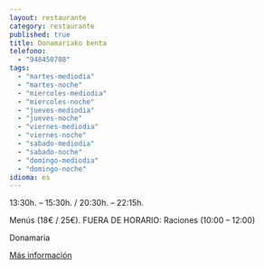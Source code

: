 ```yaml
---
layout: restaurante
category: restaurante
published: true
title: Donamariako benta
telefono:
  - "948450708"
tags:
  - "martes-mediodia"
  - "martes-noche"
  - "miercoles-mediodia"
  - "miercoles-noche"
  - "jueves-mediodia"
  - "jueves-noche"
  - "viernes-mediodia"
  - "viernes-noche"
  - "sabado-mediodia"
  - "sabado-noche"
  - "domingo-mediodia"
  - "domingo-noche"
idioma: es
---
```


13:30h. – 15:30h. / 20:30h. – 22:15h.

Menús (18€ / 25€). FUERA DE HORARIO: Raciones (10:00 – 12:00)

Donamaria

[Más información](http://www.consorciobertiz.org/consorcio/dondecomer/restaurantes/donamaria-es-0-176/restaurante-donamariako-benta.html)
